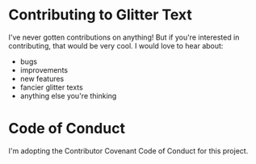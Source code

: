 # Contributing to Glitter Text
I've never gotten contributions on anything! But if you're interested in contributing, that would be very cool. I would love to hear about:
* bugs
* improvements
* new features
* fancier glitter texts
* anything else you're thinking

# Code of Conduct
I'm adopting the Contributor Covenant Code of Conduct for this project.
